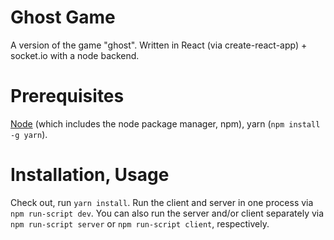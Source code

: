 # Ghost Game

A version of the game "ghost". Written in React (via create-react-app) + socket.io with a node backend.

# Prerequisites

[Node](https://nodejs.org/en/download/) (which includes the node package manager, npm), yarn (`npm install -g yarn`).

# Installation, Usage

Check out, run `yarn install`. Run the client and server in one process via `npm run-script dev`. You can also
run the server and/or client separately via `npm run-script server` or `npm run-script client`, respectively.

